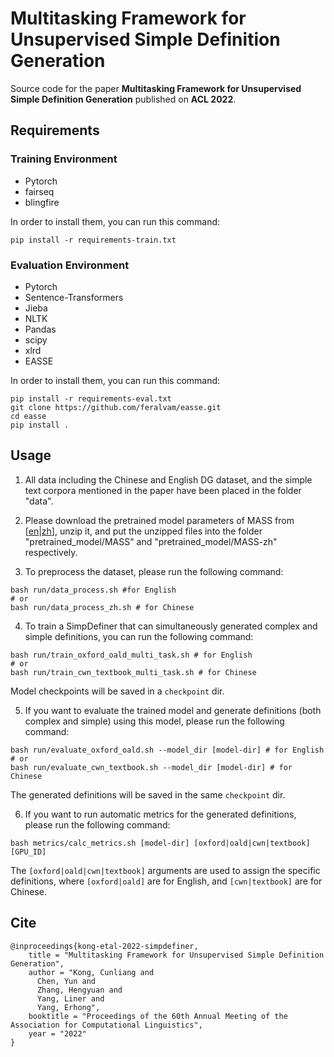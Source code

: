 # Multitasking Framework for Unsupervised Simple Definition Generation

Source code for the paper **Multitasking Framework for Unsupervised Simple Definition Generation** published on **ACL 2022**.

## Requirements
### Training Environment
- Pytorch
- fairseq
- blingfire

In order to install them, you can run this command:

```
pip install -r requirements-train.txt
```

### Evaluation Environment
- Pytorch
- Sentence-Transformers
- Jieba
- NLTK
- Pandas
- scipy
- xlrd
- EASSE

In order to install them, you can run this command:

```
pip install -r requirements-eval.txt
git clone https://github.com/feralvam/easse.git
cd easse
pip install .
```

## Usage
1. All data including the Chinese and English DG dataset, and the simple text corpora mentioned in the paper have been placed in the folder "data".

2. Please download the pretrained model parameters of MASS from \[[en](https://modelrelease.blob.core.windows.net/mass/mass-base-uncased.tar.gz)|[zh](https://stublcuedu-my.sharepoint.com/:u:/g/personal/201921296062_stu_blcu_edu_cn/EZpcGUWQanxAt0XZNWb6QqsBauh4dqaR0JdF5u8ia5zJIQ?e=X2tV8r)], unzip it, and put the unzipped files into the folder "pretrained_model/MASS" and "pretrained_model/MASS-zh" respectively.

3. To preprocess the dataset, please run the following command:
```shell
bash run/data_process.sh #for English
# or
bash run/data_process_zh.sh # for Chinese
```

4. To train a SimpDefiner that can simultaneously generated complex and simple definitions, you can run the following command:
```shell
bash run/train_oxford_oald_multi_task.sh # for English
# or
bash run/train_cwn_textbook_multi_task.sh # for Chinese
```
Model checkpoints will be saved in a `checkpoint` dir.

5. If you want to evaluate the trained model and generate definitions (both complex and simple) using this model, please run the following command:

```shell
bash run/evaluate_oxford_oald.sh --model_dir [model-dir] # for English
# or
bash run/evaluate_cwn_textbook.sh --model_dir [model-dir] # for Chinese
```
The generated definitions will be saved in the same `checkpoint` dir.

6. If you want to run automatic metrics for the generated definitions, please run the following command:
```shell
bash metrics/calc_metrics.sh [model-dir] [oxford|oald|cwn|textbook] [GPU_ID]
```
The `[oxford|oald|cwn|textbook]` arguments are used to assign the specific definitions, where `[oxford|oald]` are for English, and `[cwn|textbook]` are for Chinese.

## Cite

```
@inproceedings{kong-etal-2022-simpdefiner,
    title = "Multitasking Framework for Unsupervised Simple Definition Generation",
    author = "Kong, Cunliang and
      Chen, Yun and
      Zhang, Hengyuan and
      Yang, Liner and
      Yang, Erhong",
    booktitle = "Proceedings of the 60th Annual Meeting of the Association for Computational Linguistics",
    year = "2022"
}
```


